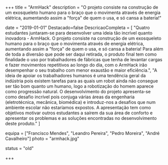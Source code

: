 +++
title = "ArmHack"
description = "O projeto consiste na construção de um exosqueleto humano para o braço que o movimenta através de energia elétrica, aumentando assim a \"força\" de quem o usa, e só cansa a bateria!"

date = "2019-01-01"
Destacado=false
DescricaoCompleta = [
    "Quatro estudantes juntaram-se para desenvolver uma ideia tão incrível quanto inovadora - ArmHack. O projeto consiste na construção de um exosqueleto humano para o braço que o movimenta através de energia elétrica, aumentando assim a \"força\" de quem o usa, e só cansa a bateria! Para além de toda a diversão que pode ser daqui retirada, o produto final tem como finalidade o uso por trabalhadores de fábricas que tenha de levantar cargas e fazer movimentos repetitivos ao longo do dia, com o ArmHack irão desempenhar o seu trabalho com menor exaustão e maior eficiência.",
    "A ideia de apoiar os trabalhadores humanos é uma tendência geral da indústria pois existem tarefas para as quais um robot ainda não consegue ser tão bom quanto um humano, logo a robotização do homem aparece como progressão natural. O desenvolvimento do projeto apresenta-se como desafio incrível pois conjuga várias áreas da engenharia (eletrotécnica, mecânica, biomédica) e introduz-nos a desafios que num ambiente escolar não estaríamos expostos. A apresentação tem como objetivos motivar outros estudantes a saírem da sua área de conforto e apresentar os problemas e as soluções encontradas no desenvolvimento deste produto."
]

equipa = ["Francisco Mendes",
    "Leandro Pereira",
    "Pedro Moreira",
    "André Cavalheiro"]
photo = "armhack.jpg"

status = "old"

+++

